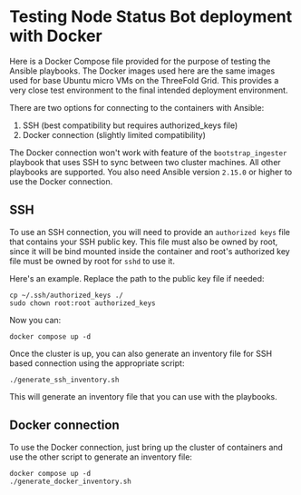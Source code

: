 # Testing Node Status Bot deployment with Docker

Here is a Docker Compose file provided for the purpose of testing the Ansible playbooks. The Docker images used here are the same images used for base Ubuntu micro VMs on the ThreeFold Grid. This provides a very close test environment to the final intended deployment environment.

There are two options for connecting to the containers with Ansible:

1. SSH (best compatibility but requires authorized_keys file)
2. Docker connection (slightly limited compatibility)

The Docker connection won't work with feature of the `bootstrap_ingester` playbook that uses SSH to sync between two cluster machines. All other playbooks are supported. You also need Ansible version `2.15.0` or higher to use the Docker connection.

## SSH

To use an SSH connection, you will need to provide an `authorized keys` file that contains your SSH public key. This file must also be owned by root, since it will be bind mounted inside the container and root's authorized key file must be owned by root for `sshd` to use it.

Here's an example. Replace the path to the public key file if needed:

```
cp ~/.ssh/authorized_keys ./
sudo chown root:root authorized_keys
```

Now you can:

```
docker compose up -d
```

Once the cluster is up, you can also generate an inventory file for SSH based connection using the appropriate script:

```
./generate_ssh_inventory.sh
```

This will generate an inventory file that you can use with the playbooks.

## Docker connection

To use the Docker connection, just bring up the cluster of containers and use the other script to generate an inventory file:

```
docker compose up -d
./generate_docker_inventory.sh
```
